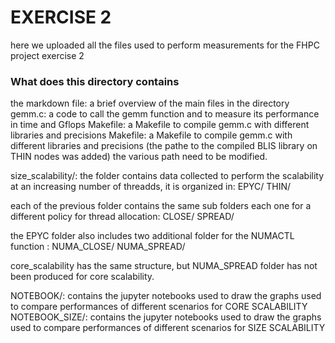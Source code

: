 # EXERCISE 2
here we uploaded all the files used to perform measurements for the FHPC project exercise 2

### What does this directory contains


the markdown file: a brief overview of the main files in the directory
gemm.c: a code to call the gemm function and to measure its performance in time and Gflops
Makefile: a Makefile to compile gemm.c with different libraries and precisions
Makefile: a Makefile to compile gemm.c with different libraries and precisions (the pathe to the compiled BLIS library on THIN nodes was added) the various path need to be modified.


size_scalability/: the folder contains data collected to perform the scalability at an increasing number of threadds, it is organized in:
EPYC/
THIN/

each of the previous folder contains the same sub folders each one for a different policy for thread allocation: 
CLOSE/
SPREAD/

the EPYC folder also includes two additional folder for the NUMACTL function :
NUMA_CLOSE/
NUMA_SPREAD/


core_scalability has the same structure, but NUMA_SPREAD folder has not been produced for core scalability. 


NOTEBOOK/: contains the jupyter notebooks used to draw the graphs used to compare performances of different scenarios for CORE SCALABILITY
NOTEBOOK_SIZE/: contains the jupyter notebooks used to draw the graphs used to compare performances of different scenarios for SIZE SCALABILITY
